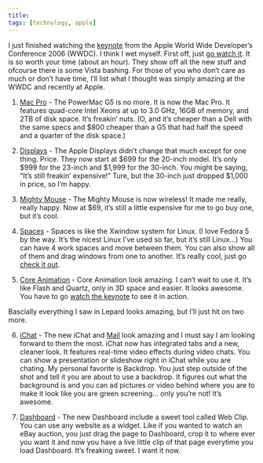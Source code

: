 ```yaml
---
title:
tags: [technology, apple]
---
```


I just finished watching the [keynote](http://events.apple.com.edgesuite.net/aug_2006/event/index.html) from the Apple World Wide Developer’s Conference 2006 (WWDC). I think I wet myself. First off, just [go watch it](http://events.apple.com.edgesuite.net/aug_2006/event/index.html). It is so worth your time (about an hour). They show off all the new stuff and ofcourse there is some Vista bashing. For those of you who don’t care as much or don’t have time, I’ll list what I thought was simply amazing at the WWDC and recently at Apple.

1. [Mac Pro](http://web.archive.org/web/20060822124043/http://apple.com/macpro) - The PowerMac G5 is no more. It is now the Mac Pro. It features quad-core Intel Xeons at up to 3.0 GHz, 16GB of memory, and 2TB of disk space. It’s freakin’ nuts. (O, and it’s cheaper than a Dell with the same specs and $800 cheaper than a G5 that had half the speed and a quarter of the disk space.)

2. [Displays](http://web.archive.org/web/20060822124043/http://www.apple.com/displays/) - The Apple Displays didn’t change that much except for one thing. Price. They now start at $699 for the 20-inch model. It’s only $999 for the 23-inch and $1,999 for the 30-inch. You might be saying, “It’s still freakin’ expensive!” Ture, but the 30-inch just dropped $1,000 in price, so I’m happy.

3. [Mighty Mouse](http://web.archive.org/web/20060822124043/http://www.apple.com/mightymouse/) - The Mighty Mouse is now wireless! It made me really, really happy. Now at $69, it’s still a little expensive for me to go buy one, but it’s cool.

4. [Spaces](http://web.archive.org/web/20060822124043/http://www.apple.com/macosx/leopard/spaces.html) - Spaces is like the Xwindow system for Linux. (I love Fedora 5 by the way. It’s the nicest Linux I’ve used so far, but it’s still Linux…) You can have 4 work spaces and move between them. You can also show all of them and drag windows from one to another. It’s really cool, just go [check it out](http://web.archive.org/web/20060822124043/http://www.apple.com/macosx/leopard/spaces.html).

5. [Core Animation](http://web.archive.org/web/20060822124043/http://www.apple.com/macosx/leopard/coreanimation.html) - Core Animation look amazing. I can’t wait to use it. It’s like Flash and Quartz, only in 3D space and easier. It looks awesome. You have to go [watch the keynote](http://events.apple.com.edgesuite.net/aug_2006/event/index.html) to see it in action.

Bascially everything I saw in Lepard looks amazing, but I’ll just hit on two more.

6. [iChat](http://web.archive.org/web/20060822124043/http://www.apple.com/macosx/leopard/ichat.html) - The new iChat and [Mail](http://web.archive.org/web/20060822124043/http://www.apple.com/macosx/leopard/mail.html) look amazing and I must say I am looking forward to them the most. iChat now has integrated tabs and a new, cleaner look. It features real-time video effects during video chats. You can show a presentation or slideshow right in iChat while you are chating. My personal favorite is Backdrop. You just step outside of the shot and tell it you are about to use a backdrop. It figures out what the background is and you can ad pictures or video behind where you are to make it look like you are green screening… only you’re not! It’s awesome.

7. [Dashboard](http://web.archive.org/web/20060822124043/http://www.apple.com/macosx/leopard/dashboard.html) - The new Dashboard include a sweet tool called Web Clip. You can use any website as a widget. Like if you wanted to watch an eBay auction, you just drag the page to Dashboard, crop it to where ever you want it and now you have a live little clip of that page everytime you load Dashboard. It’s freaking sweet. I want it now.
